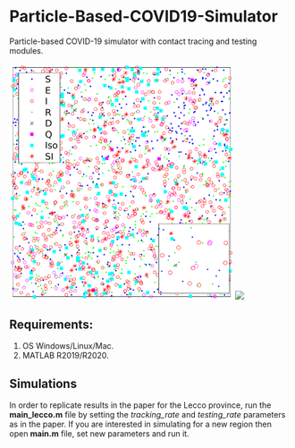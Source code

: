 # Particle-Based-COVID19-Simulator
Particle-based COVID-19 simulator with contact tracing and testing modules.

<img src="https://raw.githubusercontent.com/IS2AI/Particle-Based-COVID19-Simulator/main/particles_on_map.png" width="400">

<img src="https://raw.githubusercontent.com/IS2AI/Particle-Based-COVID19-Simulator/main/particles_based_epidemic_simulation.gif">

## Requirements:
1. OS Windows/Linux/Mac.
2. MATLAB R2019/R2020.

## Simulations
In order to replicate results in the paper for the Lecco province, run the **main_lecco.m** file
by setting the *tracking_rate* and *testing_rate* parameters as in the paper.
If you are interested in simulating for a new region then open **main.m** file, set new parameters
and run it. 


